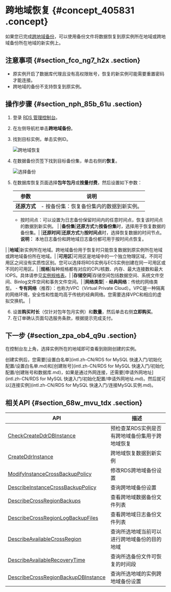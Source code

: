 # 跨地域恢复 {#concept_405831 .concept}

如果您已完成[跨地域备份](intl.zh-CN/用户指南/备份数据/跨地域备份.md#)，可以使用备份文件将数据恢复到原实例所在地域或跨地域备份所在地域的新实例上。

## 注意事项 {#section_fco_ng7_h2x .section}

-   原实例开启了数据库代理且没有高权限账号，恢复的新实例可能需要重置密码才能连接。
-   跨地域的备份不支持恢复到原实例。

## 操作步骤 {#section_nph_85b_61u .section}

1.  登录 [RDS 管理控制台](https://rds.console.aliyun.com)。
2.  在左侧导航栏单击**跨地域备份**。
3.  找到目标实例，单击实例ID。

    ![跨地域恢复](http://static-aliyun-doc.oss-cn-hangzhou.aliyuncs.com/assets/img/328507/156411817348557_zh-CN.png)

4.  在数据备份页签下找到目标备份集，单击右侧的**恢复**。

    ![选择备份](http://static-aliyun-doc.oss-cn-hangzhou.aliyuncs.com/assets/img/328507/156411817348558_zh-CN.png)

5.  在数据库恢复页面选择**包年包月**或**按量付费**，然后设置如下参数：

    |参数|说明|
    |--|--|
    |**还原方式**|     -   按备份集：恢复备份集内的数据到新实例。
    -   按时间点：可以设置为日志备份保留时间内的任意时间点，恢复该时间点的数据到新实例。
 |
    |**备份集**|**还原方式**为**按备份集**时，选择用于恢复数据的备份集。|
    |**还原时间**|**还原方式**为**按时间点**时，选择恢复数据的时间节点。 **说明：** 本地日志备份和跨地域日志备份都可用于按时间点恢复。

 |
    |**地域**|新实例所在地域。跨地域备份用于恢复时只能恢复数据到原实例所在地域或跨地域备份所在地域。|
    |**可用区**|可用区是地域中的一个独立物理区域，不同可用区之间没有实质性区别。您可以选择将RDS实例与ECS实例创建在同一可用区或不同的可用区。|
    |**规格**|每种规格都有对应的CPU核数、内存、最大连接数和最大IOPS。具体请参见[实例规格表](../intl.zh-CN/云数据库RDS简介/实例规格/实例规格表.md#)。|
    |**存储空间**|存储空间包括数据空间、系统文件空间、Binlog文件空间和事务文件空间。|
    |**网络类型**|     -   **经典网络**：传统的网络类型。
    -   **专有网络**（推荐）：也称为VPC（Virtual Private Cloud）。VPC是一种隔离的网络环境，安全性和性能均高于传统的经典网络。您需要选择VPC和相应的虚拟交换机。
 |

6.  设置**购买时长**（仅针对包年包月实例）和**数量**，然后单击右侧**立即购买**。
7.  在订单确认页面勾选服务条款，根据提示完成支付。

## 下一步 {#section_zpa_ob4_q9u .section}

在控制台左上角，选择实例所在的地域即可查看到刚刚创建的实例。

创建实例后，您需要[设置白名单](intl.zh-CN/RDS for MySQL 快速入门/初始化配置/设置白名单.md)和[创建账号](intl.zh-CN/RDS for MySQL 快速入门/初始化配置/创建账号和数据库.md)，如果是通过外网连接，还需要[申请外网地址](intl.zh-CN/RDS for MySQL 快速入门/初始化配置/申请外网地址.md)。然后就可以[连接实例](intl.zh-CN/RDS for MySQL 快速入门/连接MySQL实例.md)。

## 相关API {#section_68w_mvu_tdx .section}

|API|描述|
|---|--|
|[CheckCreateDdrDBInstance](../intl.zh-CN/API参考/跨地域备份恢复/CheckCreateDdrDBInstance.md#)|预检查某RDS实例是否有跨地域备份集用于跨地域恢复|
|[CreateDdrInstance](../intl.zh-CN/API参考/跨地域备份恢复/CreateDdrInstance.md#)|跨地域恢复数据到新实例|
|[ModifyInstanceCrossBackupPolicy](../intl.zh-CN/API参考/跨地域备份恢复/ModifyInstanceCrossBackupPolicy.md#)|修改RDS跨地域备份设置|
|[DescribeInstanceCrossBackupPolicy](../intl.zh-CN/API参考/跨地域备份恢复/DescribeInstanceCrossBackupPolicy.md#)|查询跨地域备份设置|
|[DescribeCrossRegionBackups](../intl.zh-CN/API参考/跨地域备份恢复/DescribeCrossRegionBackups.md#)|查看跨地域数据备份文件列表|
|[DescribeCrossRegionLogBackupFiles](../intl.zh-CN/API参考/跨地域备份恢复/DescribeCrossRegionLogBackupFiles.md#)|查看跨地域日志备份文件列表|
|[DescribeAvailableCrossRegion](../intl.zh-CN/API参考/跨地域备份恢复/DescribeAvailableCrossRegion.md#)|查询所选地域当前可以进行跨地域备份的目的地域|
|[DescribeAvailableRecoveryTime](../intl.zh-CN/API参考/跨地域备份恢复/DescribeAvailableRecoveryTime.md#)|查询所选备份文件可恢复的时间段|
|[DescribeCrossRegionBackupDBInstance](../intl.zh-CN/API参考/跨地域备份恢复/DescribeCrossRegionBackupDBInstance.md#)|查询所选地域的实例跨地域备份设置|

